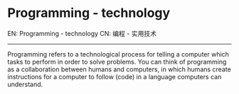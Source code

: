 
# Programming - technology

EN: Programming - technology
CN: 编程 - 实用技术

---

Programming refers to a technological process for telling a computer which tasks to perform in order to solve problems. You can think of programming as a collaboration between humans and computers, in which humans create instructions for a computer to follow (code) in a language computers can understand.

